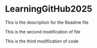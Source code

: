 # LearningGitHub2025

This is the description for the Readme file

This is the second modification of file

This is the third modification of code